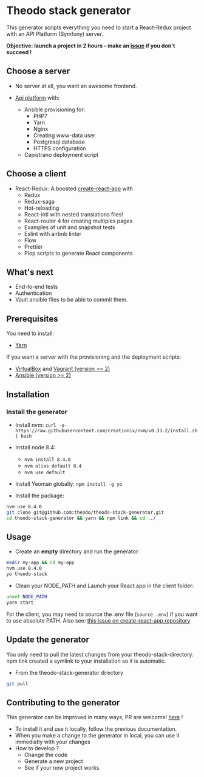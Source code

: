# Theodo stack generator

This generator scripts everything you need to start a React-Redux project with an API Platform (Symfony) server.

**Objective: launch a project in 2 hours - make an [issue](https://github.com/theodo/theodo-stack-generator/issues) if you don't succeed !**

## Choose a server

- No server at all, you want an awesome frontend.

- [Api platform](https://api-platform.com/) with:
  - Ansible provisioning for:
    - PHP7
    - Yarn
    - Nginx
    - Creating www-data user
    - Postgresql database
    - HTTPS configuration
  - Capistrano deployment script

## Choose a client

- React-Redux: A boosted [create-react-app](https://github.com/facebookincubator/create-react-app) with
  - Redux
  - Redux-saga
  - Hot-reloading
  - React-intl with nested translations files!
  - React-router 4 for creating multiples pages
  - Examples of unit and snapshot tests
  - Eslint with airbnb linter
  - Flow
  - Prettier
  - Plop scripts to generate React components

## What's next

- End-to-end tests
- Authentication
- Vault ansible files to be able to commit them.

## Prerequisites

You need to install:

- [Yarn](https://yarnpkg.com/en/docs/install)

If you want a server with the provisioning and the deployment scripts:

- [VirtualBox](https://www.virtualbox.org/wiki/Downloads) and [Vagrant (version >= 2)](https://www.vagrantup.com/downloads.html)
- [Ansible (version >= 2)](http://docs.ansible.com/ansible/intro_installation.html)

## Installation

### Install the generator

- Install nvm: `curl -o- https://raw.githubusercontent.com/creationix/nvm/v0.33.2/install.sh | bash`

- Install node 8.4:
  - `nvm install 8.4.0`
  - `nvm alias default 8.4`
  - `nvm use default`

- Install Yeoman globally: `npm install -g yo`

- Install the package:

```bash
nvm use 8.4.0
git clone git@github.com:theodo/theodo-stack-generator.git
cd theodo-stack-generator && yarn && npm link && cd ../
```

## Usage

- Create an **empty** directory and run the generator:

``` bash
mkdir my-app && cd my-app
nvm use 8.4.0
yo theodo-stack
```

- Clean your NODE_PATH and Launch your React app in the client folder:

```bash
unset NODE_PATH
yarn start
```

For the client, you may need to source the .env file (`source .env`) if you want to use absolute PATH. Also see: [this issue on create-react-app repository](https://github.com/facebook/create-react-app/issues/2300)

## Update the generator

You only need to pull the latest changes from your theodo-stack-directory. npm link created a symlink to your installation so it is automatic.

- From the theodo-stack-generator directory

``` bash
git pull
```

## Contributing to the generator

This generator can be improved in many ways, PR are welcome! [here](https://github.com/theodo/theodo-stack-generator) !

- To install it and use it locally, follow the previous documentation.
- When you make a change to the generator in local, you can use it immediatly with your changes
- How to develop ?
  - Change the code
  - Generate a new project
  - See if your new project works
